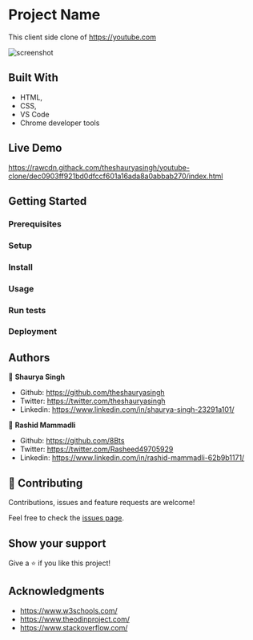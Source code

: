 # Project Name

This client side clone of https://youtube.com

![screenshot](https://github.com/theshauryasingh/youtube-clone/blob/feature-2/app_screenshot.png)

## Built With

- HTML,
- CSS,
- VS Code
- Chrome developer tools

## Live Demo

https://rawcdn.githack.com/theshauryasingh/youtube-clone/dec0903ff921bd0dfccf601a16ada8a0abbab270/index.html


## Getting Started

### Prerequisites

### Setup

### Install

### Usage

### Run tests

### Deployment



## Authors

👤 **Shaurya Singh**

- Github: https://github.com/theshauryasingh
- Twitter: https://twitter.com/theshauryasingh
- Linkedin: https://www.linkedin.com/in/shaurya-singh-23291a101/

👤 **Rashid Mammadli**

- Github: https://github.com/8Bts
- Twitter: https://twitter.com/Rasheed49705929
- Linkedin: https://www.linkedin.com/in/rashid-mammadli-62b9b1171/

## 🤝 Contributing

Contributions, issues and feature requests are welcome!

Feel free to check the [issues page](issues/).

## Show your support

Give a ⭐️ if you like this project!

## Acknowledgments

- https://www.w3schools.com/
- https://www.theodinproject.com/
- https://www.stackoverflow.com/

